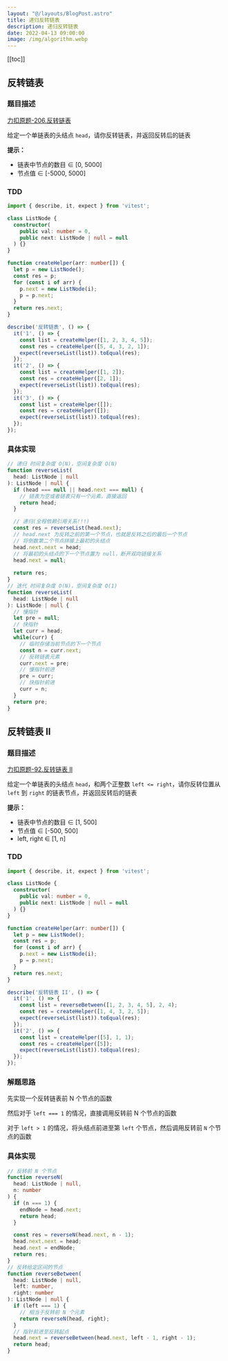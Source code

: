 ```yaml
---
layout: "@/layouts/BlogPost.astro"
title: 递归反转链表
description: 递归反转链表
date: 2022-04-13 09:00:00
image: /img/algorithm.webp
---
```


[[toc]]

## 反转链表

### 题目描述

[<cib-leetcode /> 力扣原题-206.反转链表](https://leetcode-cn.com/problems/reverse-linked-list/)

给定一个单链表的头结点 `head`，请你反转链表，并返回反转后的链表

**提示：**
- 链表中节点的数目 ∈ [0, 5000]
- 节点值 ∈ [-5000, 5000]

### TDD

<n-collapse>
  <n-collapse-item name="1">
    <template #header>
      <vscode-icons-file-type-testts />
      <span class="ml-1">测试代码</span>
    </template>

```ts
import { describe, it, expect } from 'vitest';

class ListNode {
  constructor(
    public val: number = 0,
    public next: ListNode | null = null
  ) {}
}

function createHelper(arr: number[]) {
  let p = new ListNode();
  const res = p;
  for (const i of arr) {
    p.next = new ListNode(i);
    p = p.next;
  }
  return res.next;
}

describe('反转链表', () => {
  it('1', () => {
    const list = createHelper([1, 2, 3, 4, 5]);
    const res = createHelper([5, 4, 3, 2, 1]);
    expect(reverseList(list)).toEqual(res);
  });
  it('2', () => {
    const list = createHelper([1, 2]);
    const res = createHelper([2, 1]);
    expect(reverseList(list)).toEqual(res);
  });
  it('3', () => {
    const list = createHelper([]);
    const res = createHelper([]);
    expect(reverseList(list)).toEqual(res);
  });
});
```
  </n-collapse-item>
</n-collapse>

### 具体实现

```ts
// 递归 时间复杂度 O(N)，空间复杂度 O(N)
function reverseList(
  head: ListNode | null
): ListNode | null {
  if (head === null || head.next === null) {
    // 链表为空或者链表只有一个元素，直接返回
    return head;
  }

  // 递归(全程依赖引用关系!!!)
  const res = reverseList(head.next);
  // head.next 为反转之前的第一个节点，也就是反转之后的最后一个节点
  // 将倒数第二个节点拼接上最初的头结点
  head.next.next = head;
  // 将最初的头结点的下一个节点置为 null，断开双向链接关系
  head.next = null;
  
  return res;
}
// 迭代 时间复杂度 O(N)，空间复杂度 O(1)
function reverseList(
  head: ListNode | null
): ListNode | null {
  // 慢指针
  let pre = null;
  // 快指针
  let curr = head;
  while(curr) {
    // 临时存储当前节点的下一个节点
    const n = curr.next;
    // 反转链表元素
    curr.next = pre;
    // 慢指针前进
    pre = curr;
    // 快指针前进
    curr = n;
  }
  return pre;
}
```

## 反转链表 II

### 题目描述

[<cib-leetcode /> 力扣原题-92.反转链表 II](https://leetcode-cn.com/problems/reverse-linked-list-ii/)

给定一个单链表的头结点 `head`，和两个正整数 `left <= right`，请你反转位置从 `left` 到 `right` 的链表节点，并返回反转后的链表

**提示：**
- 链表中节点的数目 ∈ [1, 500]
- 节点值 ∈ [-500, 500]
- left, right ∈ [1, n]

### TDD

<n-collapse>
  <n-collapse-item name="1">
    <template #header>
      <vscode-icons-file-type-testts />
      <span class="ml-1">测试代码</span>
    </template>

```ts
import { describe, it, expect } from 'vitest';

class ListNode {
  constructor(
    public val: number = 0,
    public next: ListNode | null = null
  ) {}
}

function createHelper(arr: number[]) {
  let p = new ListNode();
  const res = p;
  for (const i of arr) {
    p.next = new ListNode(i);
    p = p.next;
  }
  return res.next;
}

describe('反转链表 II', () => {
  it('1', () => {
    const list = reverseBetween([1, 2, 3, 4, 5], 2, 4);
    const res = createHelper([1, 4, 3, 2, 5]);
    expect(reverseList(list)).toEqual(res);
  });
  it('2', () => {
    const list = createHelper([5], 1, 1);
    const res = createHelper([5]);
    expect(reverseList(list)).toEqual(res);
  });
});
```
  </n-collapse-item>
</n-collapse>

### 解题思路

先实现一个反转链表前 N 个节点的函数

然后对于 `left === 1` 的情况，直接调用反转前 N 个节点的函数

对于 `left > 1` 的情况，将头结点前进至第 `left` 个节点，然后调用反转前 `N` 个节点的函数

### 具体实现

```ts
// 反转前 N 个节点
function reverseN(
  head: ListNode | null,
  n: number
) {
  if (n === 1) {
    endNode = head.next;
    return head;
  }

  const res = reverseN(head.next, n - 1);
  head.next.next = head;
  head.next = endNode;
  return res;
}
// 反转给定区间的节点
function reverseBetween(
  head: ListNode | null,
  left: number,
  right: number
): ListNode | null {
  if (left === 1) {
    // 相当于反转前 N 个元素
    return reverseN(head, right);
  }
  // 指针前进至反转起点
  head.next = reverseBetween(head.next, left - 1, right - 1);
  return head;
}
```